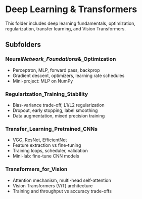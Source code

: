 # Deep Learning & Transformers

This folder includes deep learning fundamentals, optimization, regularization, transfer learning, and Vision Transformers.

## Subfolders

### Neural*Network_Foundations*&\_Optimization

- Perceptron, MLP, forward pass, backprop
- Gradient descent, optimizers, learning rate schedules
- Mini-project: MLP on NumPy

### Regularization_Training_Stability

- Bias-variance trade-off, L1/L2 regularization
- Dropout, early stopping, label smoothing
- Data augmentation, mixed precision training

### Transfer_Learning_Pretrained_CNNs

- VGG, ResNet, EfficientNet
- Feature extraction vs fine-tuning
- Training loops, scheduler, validation
- Mini-lab: fine-tune CNN models

### Transformers_for_Vision

- Attention mechanism, multi-head self-attention
- Vision Transformers (ViT) architecture
- Training and throughput vs accuracy trade-offs
